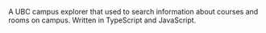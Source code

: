 A UBC campus explorer that used to search information about courses and rooms on campus. Written in TypeScript and JavaScript.
